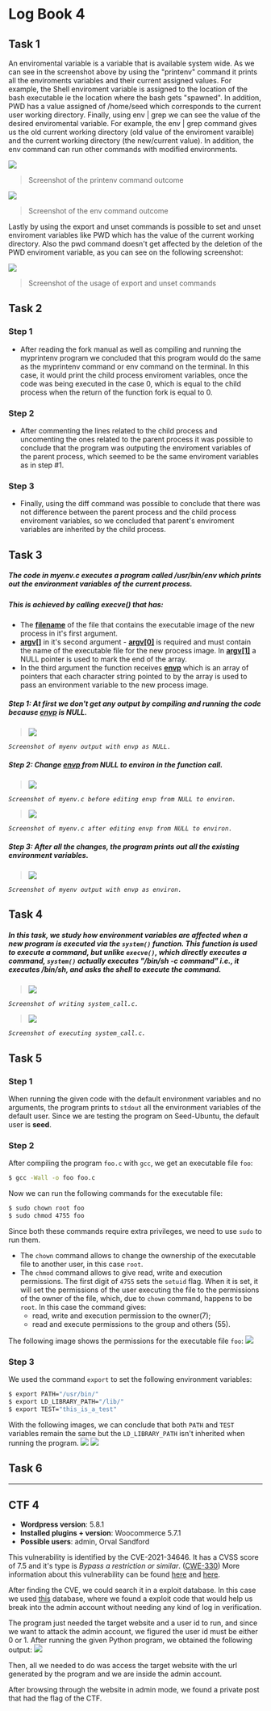 # Log Book 4

## Task 1
An enviromental variable is a variable that is available system wide. As we can see in the screenshot above by using the "printenv" command it prints all the enviroments variables and their current assigned values. For example, the Shell enviroment variable is assigned to the location of the bash executable ie the location where the bash gets "spawned".
In addition, PWD has a value assigned of /home/seed which corresponds to the current user working directory.
Finally, using env | grep <name of the enviroment variable> we can see the value of the desired enviromental variable. For example, the env | grep command gives us the old current working directory (old value of the enviroment varaible) and the current working directory (the new/current value). In addition, the env command can run other commands with modified environments.

![](imgs/Task4_printenv.png)
> Screenshot of the printenv command outcome
    
![](imgs/Task4_env.png)
> Screenshot of the env command outcome
    
Lastly by using the export and unset commands is possible to set and unset enviroment variables like PWD which has the value of the current working directory. Also the pwd command doesn't get affected by the deletion of the PWD enviroment variable, as you can see on the following screenshot: 
    
![](imgs/Task4_export_unset.png)
> Screenshot of the usage of export and unset commands

## Task 2
   
### Step 1

- After reading the fork manual as well as compiling and running the myprintenv program we concluded that this program would do the same as the myprintenv command or env command on the terminal. In this case, it would print the child process enviroment variables, once the code was being executed in the case 0, which is equal to the child process when the return of the function fork is equal to 0.
    
### Step 2 

- After commenting the lines related to the child process and uncomenting the ones related to the parent process it was possible to conclude that the program was outputing the enviroment variables of the parent process, which seemed to be the same enviroment variables as in step #1.
    
### Step 3 

- Finally, using the diff command was possible to conclude that there was not difference between the parent process and the child process enviroment variables, so we concluded that parent's enviroment variables are inherited by the child process.

## Task 3
##### The code in **myenv.c** executes a program called /usr/bin/env which prints out the environment variables of the current process.
##### This is achieved by calling **execve()** that has:
* The <ins>**filename**</ins> of the file that contains the executable image of the new process in it's first argument.
* <ins>**argv[]**</ins> in it's second argument - <ins>**argv[0]**</ins> is required and must contain the name of the executable file for the new process image. In <ins>**argv[1]**</ins> a NULL pointer is used to mark the end of the array.
* In the third argument the function receives <ins>**envp**</ins> which is an array of pointers that each character string pointed to by the array is used to pass an environment variable to the new process image.

##### **Step 1:** At first we don't get any output by compiling and running the code because <ins>**envp**</ins> is NULL.

> ![](imgs/Task3_envp_NULL.png)

_`Screenshot of myenv output with envp as NULL.`_

##### **Step 2:** Change <ins>**envp**</ins> from NULL to environ in the function call.

>![](imgs/Task3_envp_edit_prev.png)<br>

_`Screenshot of myenv.c before editing envp from NULL to environ.`_

>![](imgs/Task3_envp_edit_after.png)<br>

_`Screenshot of myenv.c after editing envp from NULL to environ.`_


##### **Step 3:** After all the changes, the program prints out all the existing environment variables.

>![](imgs/Task3_envp_environ.png)<br>

_`Screenshot of myenv output with envp as environ.`_

## Task 4
##### In this task, we study how environment variables are affected when a new program is executed via the `system()` function. This function is used to execute a command, but unlike `execve()`, which directly executes a command, `system()` actually executes _"/bin/sh -c command"_ i.e., it executes /bin/sh, and asks the shell to execute the command.
>![](imgs/Task4_creating_file.png)<br>

_`Screenshot of writing system_call.c.`_

>![](imgs/Task4_compile_and_run.png)<br>

_`Screenshot of executing system_call.c.`_

## Task 5

### Step 1

When running the given code with the default environment variables and no arguments, the program prints to ```stdout``` all the environment variables of the default user. Since we are testing the program on Seed-Ubuntu, the default user is **seed**.

### Step 2

After compiling the program ```foo.c``` with ```gcc```, we get an executable file ```foo```:

```bash
$ gcc -Wall -o foo foo.c
```

Now we can run the following commands for the executable file:

```bash
$ sudo chown root foo
$ sudo chmod 4755 foo
```

Since both these commands require extra privileges, we need to use ```sudo``` to run them.
- The ```chown``` command allows to change the ownership of the executable file to another user, in this case ```root```.
- The ```chmod``` command allows to give read, write and execution permissions. The first digit of ```4755``` sets the ```setuid``` flag. When it is set, it will set the permissions of the user executing the file to the permissions of the owner of the file, which, due to ```chown``` command, happens to be ```root```. In this case the command gives:
    - read, write and execution permission to the owner(7);
    - read and execute permissions to the group and others (55).

The following image shows the permissions for the executable file ```foo```:
![](imgs/task5_permissions.png)

### Step 3

We used the command ```export``` to set the following environment variables:

```bash
$ export PATH="/usr/bin/"
$ export LD_LIBRARY_PATH="/lib/"
$ export TEST="this_is_a_test"
```

With the following images, we can conclude that both ```PATH``` and ```TEST``` variables remain the same but the ```LD_LIBRARY_PATH``` isn't inherited when running the program.
![](imgs/task5_env.png)
![](imgs/task5_foo.png)

## Task 6

---

## CTF 4

- **Wordpress version**: 5.8.1
- **Installed plugins + version**: Woocommerce 5.7.1
- **Possible users**: admin, Orval Sandford

This vulnerability is identified by the CVE-2021-34646.
It has a CVSS score of 7.5 and it's type is *Bypass a restriction or similar*. ([CWE-330](https://cwe.mitre.org/data/definitions/330.html))
More information about this vulnerability can be found [here](https://cve.mitre.org/cgi-bin/cvename.cgi?name=CVE-2021-34646) and [here](https://www.cvedetails.com/cve/CVE-2021-34646/?q=CVE-2021-34646).

After finding the CVE, we could search it in a exploit database. In this case we used [this](https://www.exploit-db.com/exploits/50299) database, where we found a exploit code that would help us break into the admin account without needing any kind of log in verification.

The program just needed the target website and a user id to run, and since we want to attack the admin account, we figured the user id must be either 0 or 1.
After running the given Python program, we obtained the following output:
![](imgs/ctf4-py.png)

Then, all we needed to do was access the target website with the url generated by the program and we are inside the admin account.

After browsing through the website in admin mode, we found a private post that had the flag of the CTF.
